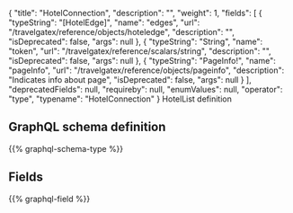 {
  "title": "HotelConnection",
  "description": "",
  "weight": 1,
  "fields": [
    {
      "typeString": "[HotelEdge]",
      "name": "edges",
      "url": "/travelgatex/reference/objects/hoteledge",
      "description": "",
      "isDeprecated": false,
      "args": null
    },
    {
      "typeString": "String",
      "name": "token",
      "url": "/travelgatex/reference/scalars/string",
      "description": "",
      "isDeprecated": false,
      "args": null
    },
    {
      "typeString": "PageInfo!",
      "name": "pageInfo",
      "url": "/travelgatex/reference/objects/pageinfo",
      "description": "Indicates info about page",
      "isDeprecated": false,
      "args": null
    }
  ],
  "deprecatedFields": null,
  "requireby": null,
  "enumValues": null,
  "operator": "type",
  "typename": "HotelConnection"
}
HotelList definition
## GraphQL schema definition

{{% graphql-schema-type %}}

## Fields

{{% graphql-field %}}
